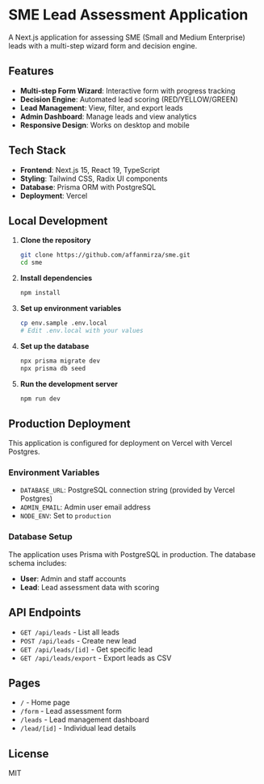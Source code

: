 # SME Lead Assessment Application

A Next.js application for assessing SME (Small and Medium Enterprise) leads with a multi-step wizard form and decision engine.

## Features

- **Multi-step Form Wizard**: Interactive form with progress tracking
- **Decision Engine**: Automated lead scoring (RED/YELLOW/GREEN)
- **Lead Management**: View, filter, and export leads
- **Admin Dashboard**: Manage leads and view analytics
- **Responsive Design**: Works on desktop and mobile

## Tech Stack

- **Frontend**: Next.js 15, React 19, TypeScript
- **Styling**: Tailwind CSS, Radix UI components
- **Database**: Prisma ORM with PostgreSQL
- **Deployment**: Vercel

## Local Development

1. **Clone the repository**
   ```bash
   git clone https://github.com/affanmirza/sme.git
   cd sme
   ```

2. **Install dependencies**
   ```bash
   npm install
   ```

3. **Set up environment variables**
   ```bash
   cp env.sample .env.local
   # Edit .env.local with your values
   ```

4. **Set up the database**
   ```bash
   npx prisma migrate dev
   npx prisma db seed
   ```

5. **Run the development server**
   ```bash
   npm run dev
   ```

## Production Deployment

This application is configured for deployment on Vercel with Vercel Postgres.

### Environment Variables

- `DATABASE_URL`: PostgreSQL connection string (provided by Vercel Postgres)
- `ADMIN_EMAIL`: Admin user email address
- `NODE_ENV`: Set to `production`

### Database Setup

The application uses Prisma with PostgreSQL in production. The database schema includes:

- **User**: Admin and staff accounts
- **Lead**: Lead assessment data with scoring

## API Endpoints

- `GET /api/leads` - List all leads
- `POST /api/leads` - Create new lead
- `GET /api/leads/[id]` - Get specific lead
- `GET /api/leads/export` - Export leads as CSV

## Pages

- `/` - Home page
- `/form` - Lead assessment form
- `/leads` - Lead management dashboard
- `/lead/[id]` - Individual lead details

## License

MIT